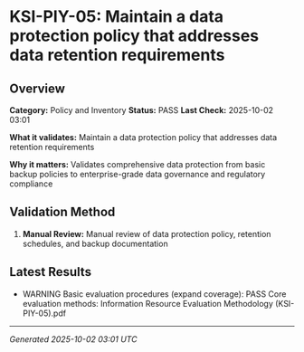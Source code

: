 # KSI-PIY-05: Maintain a data protection policy that addresses data retention requirements

## Overview

**Category:** Policy and Inventory
**Status:** PASS
**Last Check:** 2025-10-02 03:01

**What it validates:** Maintain a data protection policy that addresses data retention requirements

**Why it matters:** Validates comprehensive data protection from basic backup policies to enterprise-grade data governance and regulatory compliance

## Validation Method

1. **Manual Review:** Manual review of data protection policy, retention schedules, and backup documentation

## Latest Results

- WARNING Basic evaluation procedures (expand coverage): PASS Core evaluation methods: Information Resource Evaluation Methodology (KSI-PIY-05).pdf

---
*Generated 2025-10-02 03:01 UTC*